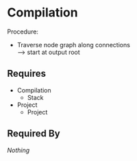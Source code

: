 # Compilation

Procedure:
- Traverse node graph along connections<br>
    --> start at output root

## Requires

- Compilation
    - Stack
- Project
    - Project

## Required By

*Nothing*